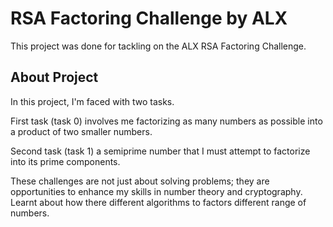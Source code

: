 # RSA Factoring Challenge by ALX
This project was done for tackling on the ALX RSA Factoring Challenge.

## About Project
In this project, I'm faced with two tasks. 

First task (task 0) involves me factorizing as many numbers as possible into a product of two smaller numbers.

Second task (task 1) a semiprime number that I must attempt to factorize into its prime components.

These challenges are not just about solving problems; they are opportunities to enhance my skills in number theory and cryptography. Learnt about how there different algorithms to factors different range of numbers.
